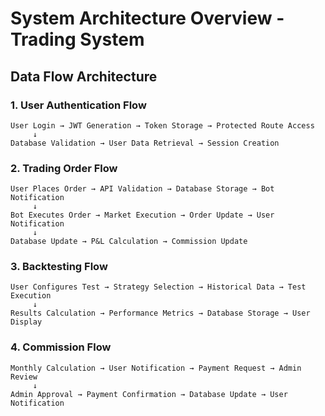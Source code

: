 # System Architecture Overview - Trading System

## Data Flow Architecture

### 1. User Authentication Flow
```
User Login → JWT Generation → Token Storage → Protected Route Access
     ↓
Database Validation → User Data Retrieval → Session Creation
```

### 2. Trading Order Flow
```
User Places Order → API Validation → Database Storage → Bot Notification
     ↓
Bot Executes Order → Market Execution → Order Update → User Notification
     ↓
Database Update → P&L Calculation → Commission Update
```

### 3. Backtesting Flow
```
User Configures Test → Strategy Selection → Historical Data → Test Execution
     ↓
Results Calculation → Performance Metrics → Database Storage → User Display
```

### 4. Commission Flow
```
Monthly Calculation → User Notification → Payment Request → Admin Review
     ↓
Admin Approval → Payment Confirmation → Database Update → User Notification
```
